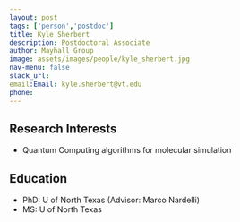 ```yaml
---
layout: post 
tags: ['person','postdoc']
title: Kyle Sherbert 
description: Postdoctoral Associate
author: Mayhall Group 
image: assets/images/people/kyle_sherbert.jpg
nav-menu: false 
slack_url: 
email:Email: kyle.sherbert@vt.edu 
phone: 
---
```


## Research Interests
- Quantum Computing algorithms for molecular simulation

## Education
- PhD: U of North Texas (Advisor: Marco Nardelli)
- MS: U of North Texas
